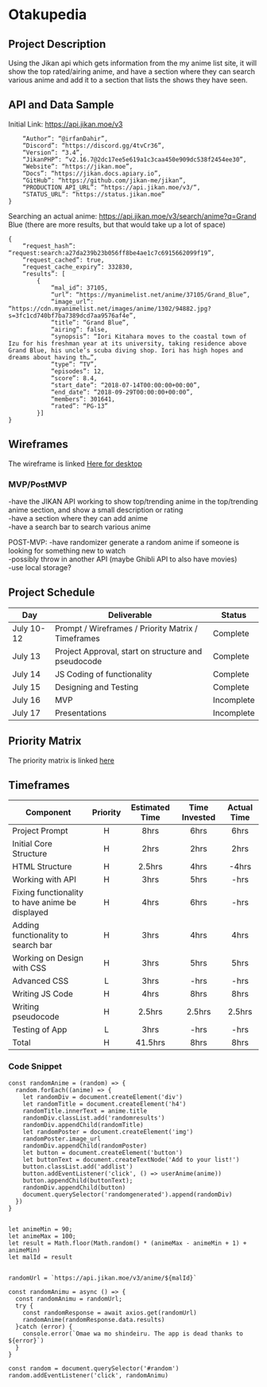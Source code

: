 # Otakupedia

## Project Description
Using the Jikan api which gets information from the my anime list site, it will show the top rated/airing anime, and have a section where they can search various anime and add it to a section that lists the shows they have seen.<br>

## API and Data Sample
Initial Link:  https://api.jikan.moe/v3
```{
    “Author”: “@irfanDahir”,
    “Discord”: “https://discord.gg/4tvCr36”,
    “Version”: “3.4”,
    “JikanPHP”: “v2.16.7@2dc17ee5e619a1c3caa450e909dc538f2454ee30”,
    “Website”: “https://jikan.moe”,
    “Docs”: “https://jikan.docs.apiary.io”,
    “GitHub”: “https://github.com/jikan-me/jikan”,
    “PRODUCTION_API_URL”: “https://api.jikan.moe/v3/“,
    “STATUS_URL”: “https://status.jikan.moe”
}
```

Searching an actual anime:  https://api.jikan.moe/v3/search/anime?q=Grand Blue (there are more results, but that would take up a lot of space)
```
{
    “request_hash”: “request:search:a27da239b23b056ff8be4ae1c7c6915662099f19”,
    “request_cached”: true,
    “request_cache_expiry”: 332830,
    “results”: [
        {
            “mal_id”: 37105,
            “url”: “https://myanimelist.net/anime/37105/Grand_Blue”,
            “image_url”: “https://cdn.myanimelist.net/images/anime/1302/94882.jpg?s=3fc1cd740bf7ba7389dcd7aa9576af4e”,
            “title”: “Grand Blue”,
            “airing”: false,
            “synopsis”: “Iori Kitahara moves to the coastal town of Izu for his freshman year at its university, taking residence above Grand Blue, his uncle’s scuba diving shop. Iori has high hopes and dreams about having th…”,
            “type”: “TV”,
            “episodes”: 12,
            “score”: 8.4,
            “start_date”: “2018-07-14T00:00:00+00:00”,
            “end_date”: “2018-09-29T00:00:00+00:00”,
            “members”: 301641,
            “rated”: “PG-13”
        }]
}
```
## Wireframes
The wireframe is linked <a href="https://git.generalassemb.ly/kbongco/Otakupedia/blob/master/Otakupedia.png">Here for desktop</a>

### MVP/PostMVP
-have the JIKAN API working to show top/trending anime in the top/trending anime section, and show a small description or rating<br>
-have a section where they can add anime<br>
-have a search bar to search various anime<br>

POST-MVP:
-have randomizer generate a random anime if someone is looking for something new to watch<br>
-possibly throw in another API (maybe Ghibli API to also have movies)<br>
-use local storage?<br>

## Project Schedule
|  Day | Deliverable | Status
|---|---| ---|
|July 10-12| Prompt / Wireframes / Priority Matrix / Timeframes | Complete
|July 13| Project Approval, start on structure and pseudocode  | Complete
|July 14| JS Coding of functionality| Complete
|July 15| Designing and Testing| Complete
|July 16| MVP | Incomplete
|July 17| Presentations | Incomplete

## Priority Matrix
The priority matrix is linked <a href="https://photos.app.goo.gl/8uVCgdv83B3CCGRe9">here</a>

## Timeframes
| Component | Priority | Estimated Time | Time Invested | Actual Time |
| --- | :---: |  :---: | :---: | :---: |
|Project Prompt | H | 8hrs| 6hrs | 6hrs |
|Initial Core Structure | H | 2hrs| 2hrs | 2hrs |
| HTML Structure | H | 2.5hrs| 4hrs | -4hrs |
| Working with API | H | 3hrs| 5hrs | -hrs |
| Fixing functionality to have anime be displayed| H | 4hrs| 6hrs | -hrs |
| Adding functionality to search bar | H | 3hrs| 4hrs | 4hrs |
| Working on Design with CSS| H | 3hrs| 5hrs | 5hrs |
| Advanced CSS| L | 3hrs| -hrs | -hrs |
| Writing JS Code | H | 4hrs| 8hrs | 8hrs |
| Writing pseudocode | H | 2.5hrs| 2.5hrs | 2.5hrs |
| Testing of App| L | 3hrs| -hrs | -hrs |
| Total | H | 41.5hrs| 8hrs | 8hrs |

### Code Snippet 
```
const randomAnime = (random) => {
  random.forEach((anime) => {
    let randomDiv = document.createElement('div')
    let randomTitle = document.createElement('h4')
    randomTitle.innerText = anime.title
    randomDiv.classList.add('randomresults')
    randomDiv.appendChild(randomTitle)
    let randomPoster = document.createElement('img')
    randomPoster.image_url
    randomDiv.appendChild(randomPoster)
    let button = document.createElement('button')
    let buttonText = document.createTextNode('Add to your list!')
    button.classList.add('addlist')
    button.addEventListener('click', () => userAnime(anime))
    button.appendChild(buttonText);
    randomDiv.appendChild(button)
    document.querySelector('randomgenerated').append(randomDiv)
  })
}


let animeMin = 90;
let animeMax = 100; 
let result = Math.floor(Math.random() * (animeMax - animeMin + 1) + animeMin)
let malId = result


randomUrl = `https://api.jikan.moe/v3/anime/${malId}`

const randomAnimu = async () => {
  const randomAnimu = randomUrl;
  try {
    const randomResponse = await axios.get(randomUrl)
    randomAnime(randomResponse.data.results)
  }catch (error) {
    console.error(`Omae wa mo shindeiru. The app is dead thanks to ${error}`)
  }
}

const random = document.querySelector('#random')
random.addEventListener('click', randomAnimu)
```